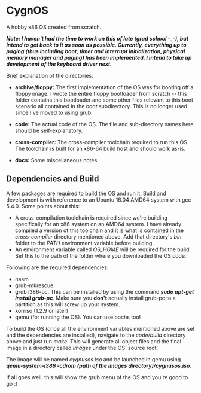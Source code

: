# CygnOS
A hobby x86 OS created from scratch.

***Note: I haven't had the time to work on this of late (grad school -_-), but intend to get back to it as soon as possible. Currently, everything up to paging (thus including boot, timer and interrupt initialization, physical memory manager and paging) has been implemented. I intend to take up development of the keyboard driver next.***

Brief explanation of the directories:

- **archive/floppy:** The first implementation of the OS was for booting off a floppy image. I wrote the entire floppy bootloader from scratch -- this folder contains this bootloader and some other files relevant to this boot scenario all contained in the _boot_ subdirectory. This is no longer used since I've moved to using grub.

- **code:** The actual code of the OS. The file and sub-directory names here should be self-explanatory.

- **cross-compiler:** The cross-compiler toolchain required to run this OS. The toolchain is built for an x86-64 build host and should work as-is.

- **docs:** Some miscellaneous notes.

## Dependencies and Build
A few packages are required to build the OS and run it. Build and development is with reference to an Ubuntu 16.04 AMD64 system with gcc 5.4.0. Some points about this:

- A cross-compilation toolchain is required since we're building specifically for an x86 system on an AMD64 system. I have already compiled a version of this toolchain and it is what is contained in the _cross-compiler_ directory mentioned above. Add that directory's _bin_ folder to the _PATH_ environment variable before building.
- An environment variable called _OS_HOME_ will be required for the build. Set this to the path of the folder where you downloaded the OS code.

Following are the required dependencies:

- nasm
- grub-mkrescue
- grub i386-pc. This can be installed by using the command _**sudo apt-get install grub-pc**_. Make sure you **don't** actually install grub-pc to a partition as this will screw up your system.
- xorriso (1.2.9 or later)
- qemu (for running the OS). You can use bochs too!

To build the OS (once all the environment variables mentioned above are set and the dependencies are installed), navigate to the _code/build_ directory above and just run _make_. This will generate all object files and the final image in a directory called _images_ under the OS' source root.

The image will be named _cygnusos.iso_ and be launched in qemu using _**qemu-system-i386 -cdrom (path of the images directory)/cygnusos.iso**_.

If all goes well, this will show the grub menu of the OS and you're good to go :)

